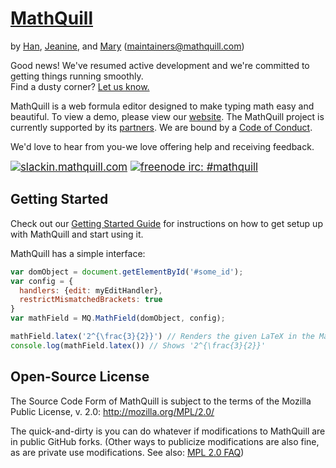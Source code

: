 # [MathQuill](http://mathquill.github.com)

by [Han](http://github.com/laughinghan), [Jeanine](http://github.com/jneen), and [Mary](http://github.com/stufflebear) (maintainers@mathquill.com)

Good news! We've resumed active development and we're committed to getting
things running smoothly.  
Find a dusty corner? [Let us know.](https://github.com/mathquill/mathquill/issues)

MathQuill is a web formula editor designed to make typing math easy and beautiful. To view a demo, please view our [website](http://mathquill.com/). The MathQuill project is currently supported by its [partners](http://mathquill.com/partners.html). We are bound by a [Code of Conduct](http://mathquill.readthedocs.org/en/latest/Code_of_Conduct/).

We'd love to hear from you-we love offering help and receiving feedback.

<big>[<img alt="slackin.mathquill.com" src="http://slackin.mathquill.com/badge.svg" align="top">](http://slackin.mathquill.com)
[<img alt="freenode irc: #mathquill" src="https://img.shields.io/badge/%20freenode%20irc%20-%20%23mathquill%20-brightgreen.svg" align="top">](http://webchat.freenode.net/?channels=mathquill)</big>

## Getting Started

Check out our [Getting Started Guide](http://mathquill.readthedocs.org/en/latest/Getting_Started/) for instructions on how to get setup up with MathQuill and start using it.

MathQuill has a simple interface:
```javascript
var domObject = document.getElementById('#some_id');
var config = {
  handlers: {edit: myEditHandler},
  restrictMismatchedBrackets: true
}
var mathField = MQ.MathField(domObject, config);

mathField.latex('2^{\frac{3}{2}}') // Renders the given LaTeX in the MathQuill field
console.log(mathField.latex()) // Shows '2^{\frac{3}{2}}'
```

## Open-Source License

The Source Code Form of MathQuill is subject to the terms of the Mozilla Public
License, v. 2.0: http://mozilla.org/MPL/2.0/

The quick-and-dirty is you can do whatever if modifications to MathQuill are in
public GitHub forks. (Other ways to publicize modifications are also fine, as
are private use modifications. See also: [MPL 2.0 FAQ](https://www.mozilla.org/en-US/MPL/2.0/FAQ/))
